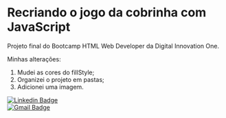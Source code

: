 # Recriando o jogo da cobrinha com JavaScript

Projeto final do Bootcamp HTML Web Developer da Digital Innovation One.

Minhas alterações:

1. Mudei as cores do fillStyle;
2. Organizei o projeto em pastas;
3. Adicionei uma imagem.

[![Linkedin Badge](https://img.shields.io/badge/-Diego_Morais-blue?style=flat-square&logo=Linkedin&logoColor=white&link=https://www.linkedin.com/in/diego-morais-9666a61a9)](https://www.linkedin.com/in/diego-morais-9666a61a9)  
 [![Gmail Badge](https://img.shields.io/badge/-diegoalrais@gmail.com-c14438?style=flat-square&logo=Gmail&logoColor=white&link=mailto:diegoalrais@gmail.com)](mailto:diegoalrais@gmail.com)

